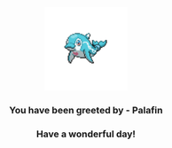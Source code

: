 <p align="center">
    <img src="https://raw.githubusercontent.com/PokeAPI/sprites/master/sprites/pokemon/964.png" width="150" height="150">
</p>
<h3 align="center">You have been greeted by - <b>Palafin</b></h3>
<h3 align="center">Have a wonderful day!</h3>

